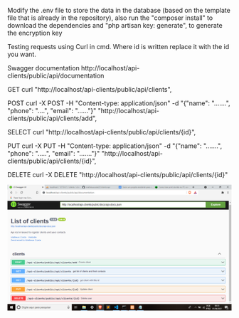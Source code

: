 Modify the .env file to store the data in the database (based on the template file that is already in the repository), also run the "composer install" to download the dependencies and "php artisan key: generate", to generate the encryption key

Testing requests using Curl in cmd.
Where id is written replace it with the id you want.

Swagger documentation
http://localhost/api-clients/public/api/documentation

GET 
curl "http://localhost/api-clients/public/api/clients",

POST
curl -X POST -H "Content-type: application/json" -d "{\"name\": \".......\", \"phone\": \"....\", \"email\": \"......\"}" "http://localhost/api-clients/public/api/clients/add",

SELECT
curl "http://localhost/api-clients/public/api/clients/{id}",

PUT
curl -X PUT -H "Content-type: application/json" -d "{\"name\": \".......\", \"phone\": \".....\", \"email\": \".......\"}" "http://localhost/api-clients/public/api/clients/{id}",

DELETE
curl -X DELETE "http://localhost/api-clients/public/api/clients/{id}"

<img src="image/swagger.png">